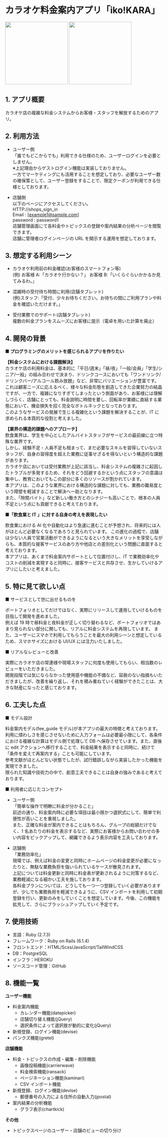 # カラオケ料金案内アプリ「iko!KARA」

<img src="https://user-images.githubusercontent.com/66634187/141084040-cb669b0d-4311-4a61-aefe-fa4885584209.png" width="200px">

<img src="https://user-images.githubusercontent.com/66634187/141700009-7388ef04-feda-4d33-8b71-042ae9876e9a.gif" width="200">

## 1. アプリ概要

カラオケ店の複雑な料金システムからお客様・スタッフを解放するためのアプリ。

## 2. 利用方法

- ユーザー側  
  「誰でもどこからでも」利用できる仕様のため、ユーザーログインを必要としません。  
  ※上記理由からゲストログイン機能は実装しておりません。  
  一方でマーケティングにも活用することを想定しており、必要なユーザー数の確保策として、ユーザー登録をすることで、限定クーポンが利用できる仕様としております。

- 店舗側  
  以下のページにアクセスしてください。  
  HTTP://shops_sign_in  
  Email : [example1@sample.com]  
  password : password1  
  店舗管理画面にて各料金やトピックスの登録や案内結果の分析ページを閲覧できます。  
  店舗に管理者ログインページの URL を開示する運用を想定しております。

## 3. 想定する利用シーン

- カラオケ利用前の料金確認(お客様のスマートフォン等)  
  (例) お客様 A:「カラオケ行かない？」 お客様 B:「いくらぐらいかかるか見てみるわ。」

- 混雑時の受付待ち時間に利用(店舗タブレット)  
  (例)スタッフ:「受付、少々お待ちください。お待ちの間にご利用プランや料金を確認いただけます。」

- 受付業務でのサポート(店舗タブレット)  
  複数の料金プランをスムーズにお客様に提示（電卓を用いた計算を廃止）

## 4. 開発の背景

**■ プログラミングのメリットを感じられるアプリを作りたい**

**【料金システムにおける課題解決】**  
カラオケ店の利用料金は、基本的に「平日/週末」「昼/夜」「一般/会員」「学生/シニア/一般」の組み合わせで決まり、ドリンクコースにおいても「ワンドリンク/ドリンクバー/アルコール飲み放題」など、非常にバリエーションが豊富です。  
これは顧客ニーズに応えるべく、様々な料金形態を創造してきた企業努力の結晶ですが、一方で、複雑になりすぎてしまったという側面があり、お客様には理解しづらく、店舗にとっても、料金説明に時間を要し、回転率が業績に直結する業態において、機会損失を招く完全なボトルネックとなっております。  
このようなサービスの発展で生じる複雑化という課題を解決することが、IT に求められる本質的な役割と考えました。

**【業界の構造的課題へのアプローチ】**  
飲食業界は、学生を中心としたアルバイトスタッフがサービスの最前線に立つ特殊な業界です。  
しかし、経験不足・人員不足も相まって、まだ必要なスキルを習得していないスタッフが、自身の習得度を超えた業務に従事せざるを得ないという構造的な課題があります。  
カラオケ店においては受付業務が上記に該当し、料金システムの複雑さに起因したトラブルが多発するため、それをどう回避するかという点にスタッフの意識は集中し、教育においてもこの部分に多くのリソースが割かれています。  
本アプリは、このような業界における構造的な課題に対しても、業務の難易度という障壁を軽減することで解決へ一助となります。  
また、「隙間バイト」など新しい働き方とのシナジーも高いことで、根本の人員不足という点にも貢献できると考えております。

**■「飲食業と IT 」に対する自身の考えを表現したい**

飲食業における AI 化や自動化はより急速に進むことが予想され、将来的には人がほとんど必要なくなるであろうと見られています。
この進化の過程で、店舗は少ない人員で営業活動ができるようになるという大きなメリットを享受しながらも、本質的な接客サービスのあり方や他店との差別化という問題に直面すると考えております。  
本アプリは、あくまで料金案内サポートとして位置付けし、IT で業務効率化やコストの削減を実現すると同時に、接客サービスと共存させ、生かしていけるアプリにしたいと考えました。

## 5. 特に見て欲しい点

■ サービスとして世に出せるものを

ポートフォリオとしてだけではなく、実際にリリースして運用していけるものを目指して開発を進めました。  
例えば 19 時で昼料金と夜料金が正しく切り替わるなど、ポートフォリオではあまり見られない部分に関しても、リアルに料金システムを再現しています。
また、ユーザーにスマホで利用してもらうことを最大の利用シーンと想定しているため、スマホサイズにおける UI/UX には注力いたしました。

■ リアルなレビューと改善

実際にカラオケ店の常連様や現場スタッフに何度も使用してもらい、相当数のレビューをいただきました。  
開発段階では気にならなかった使用感や機能の不備など、容赦のない指摘もいただきましたが、改善を繰り返し、それを積み重ねていく経験ができたことは、大きな財産になったと感じております。

## 6. 工夫した点

■ モデル設計

料金案内モデル(fee_guide モデル)が本アプリの最大の特徴と考えております。  
利用に煩わしさを感じさせないために入力フォームは必要最小限にして、各条件における複雑な計算はモデル側で処理して DB へ保存させています。また、直後に edit アクションへ移行することで、料金結果を表示すると同時に、続けて「条件を変えて再案内する」ことも可能にしています。  
参考文献がほとんどない状態でしたが、試行錯誤しながら実装したかった機能を実現できました。  
限られた知識や技術力の中で、創意工夫できることは自身の強みであると考えております。

■ 利用者に応じたコンセプト

- ユーザー側  
  「簡単な操作で明瞭に料金が分かること」  
  前述の通り、料金案内時に必要な項目は最小限かつ選択式にして、簡単で利便性が高いことを重視しました。  
  また、正確な料金が案内できることはもちろん、グループの総額だけでなく、1 名あたりの料金を表示するなど、実際にお客様からお問い合わせの多い内容をピックアップして、網羅できるよう表示内容を工夫しております。

- 店舗側  
  「業務効率化」  
  現場では、例えば料金の変更と同時にホームページの料金変更が必要になったりと、無駄な業務負担を強いられているケースが散見されます。  
  上記については料金更新と同時に料金表が更新されるように対策するなど、業務軽減になる細かい工夫を施しております。  
  各料金プランについては、どうしても一つ一つ登録していく必要がありますが、少しでも業務負担を軽減できるように、CSV インポートを利用して初期登録を行い、更新のみをしていくことを想定しています。今後、この機能を拡充して、さらにブラッシュアップしていく予定です。

## 7. 使用技術

- 言語：Ruby (2.7.3)
- フレームワーク：Ruby on Rails (6.1.4)
- フロントエンド：HTML/Scss/JavaScript/TailWindCSS
- DB：PostgreSQL
- インフラ：HEROKU
- ソースコード管理：GitHub

## 8. 機能一覧

**ユーザー機能**

- 料金案内機能
  - カレンダー機能(datepicker)
  - 店舗切り替え機能(jQuery)
  - 選択条件によって選択肢が動的に変化(jQuery)
- 新規登録、ログイン機能(devise)
- パンクズ機能(gretel)

**店舗機能**

- 料金・トピックスの作成・編集・削除機能
  - 画像投稿機能(carrierwave)
  - 料金検索機能(ransack)
  - ページネーション機能(kaminari)
  - CSV インポート機能
- 新規登録、ログイン機能(devise)
  - 郵便番号の入力による住所の自動入力(jpostal)
- 案内結果の分析機能
  - グラフ表示(chartkick)

**その他**

- トピックスページのユーザー・店舗のビューの切り分け
